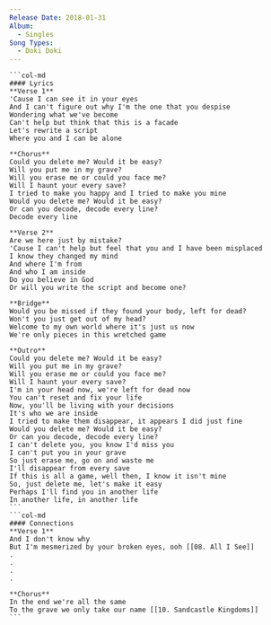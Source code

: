 ```yaml
---
Release Date: 2018-01-31
Album:
  - Singles
Song Types:
  - Doki Doki
---
```


````col
```col-md
#### Lyrics
**Verse 1**
'Cause I can see it in your eyes
And I can't figure out why I'm the one that you despise
Wondering what we've become
Can't help but think that this is a facade
Let's rewrite a script
Where you and I can be alone

**Chorus**
Could you delete me? Would it be easy?
Will you put me in my grave?
Will you erase me or could you face me?
Will I haunt your every save?
I tried to make you happy and I tried to make you mine
Would you delete me? Would it be easy?
Or can you decode, decode every line?
Decode every line

**Verse 2**
Are we here just by mistake?
'Cause I can't help but feel that you and I have been misplaced
I know they changed my mind
And where I'm from
And who I am inside
Do you believe in God
Or will you write the script and become one?

**Bridge**
Would you be missed if they found your body, left for dead?
Won't you just get out of my head?
Welcome to my own world where it's just us now
We're only pieces in this wretched game

**Outro**
Could you delete me? Would it be easy?
Will you put me in my grave?
Will you erase me or could you face me?
Will I haunt your every save?
I'm in your head now, we're left for dead now
You can't reset and fix your life
Now, you'll be living with your decisions
It's who we are inside
I tried to make them disappear, it appears I did just fine
Would you delete me? Would it be easy?
Or can you decode, decode every line?
I can't delete you, you know I'd miss you
I can't put you in your grave
So just erase me, go on and waste me
I'll disappear from every save
If this is all a game, well then, I know it isn't mine
So, just delete me, let's make it easy
Perhaps I'll find you in another life
In another life, in another life
```
```col-md
#### Connections
**Verse 1**
And I don't know why
But I'm mesmerized by your broken eyes, ooh [[08. All I See]]
.
.
.
.

**Chorus**
In the end we're all the same
To the grave we only take our name [[10. Sandcastle Kingdoms]]
```
````